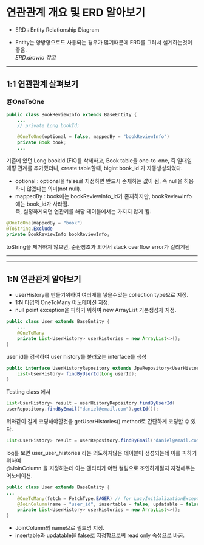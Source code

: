 # 연관관계 개요 및 ERD 알아보기

- ERD : Entity Relationship Diagram

- Entity는 양방향으로도 사용되는 경우가 많기때문에 ERD를 그려서 설계하는것이 좋음.  
*ERD.drawio 참고*

---

## 1:1 연관관계 살펴보기

### @OneToOne

```java
public class BookReviewInfo extends BaseEntity {
    ...
    // private Long bookId;

    @OneToOne(optional = false, mappedBy = "bookReviewInfo")
    private Book book;
    ...
```

기존에 있던 Long bookId (FK)를 삭제하고, Book table을 one-to-one, 즉 일대일 매핑 관계를 추가했더니, create table할때, bigint book_id 가 자동생성되었다.

- optional : optional을 false로 지정하면 반드시 존재하는 값이 됨, 즉 null을 허용하지 않겠다는 의미(not null).
- mappedBy : book에는 bookReviewInfo_id가 존재하지만, bookReviewInfo 에는 book_id가 사라짐.  
즉, 설정하게되면 연관키를 해당 테이블에서는 가지지 않게 됨.

```java
@OneToOne(mappedBy = "book")
@ToString.Exclude 
private BookReviewInfo bookReviewInfo;
```

toString을 제거하지 않으면, 순환참조가 되어서 stack overflow error가 걸리게됨

---
---

## 1:N 연관관계 알아보기

- userHistory를 만들기위하여 여러개를 넣을수있는 collection type으로 지정.
- 1:N 타입의 OneToMany 어노테이션 지정.  
- null point exception을 피하기 위하여 new ArrayList 기본생성자 지정.

```java
public class User extends BaseEntity {
    ...
    @OneToMany
    private List<UserHistory> userHistories = new ArrayList<>();
}
```

user id를 검색하여 user history를 불러오는 interface를 생성

```java
public interface UserHistoryRepository extends JpaRepository<UserHistory, Long> {
    List<UserHistory> findByUserId(Long userId);
}
```

Testing class 에서 

```java
List<UserHistory> result = userHistoryRepository.findByUserId(
userRepository.findByEmail("daniel@email.com").getId());
```

위와같이 길게 코딩해야할것을 getUserHistories() method로 간단하게 코딩할 수 있다.

```java
List<UserHistory> result = userRepository.findByEmail("daniel@email.com").getUserHistories();
```

log를 보면 user_user_histories 라는 의도하지않은 테이블이 생성되는데 이를 피하기 위하여  
@JoinColumn 을 지정하는데 이는 엔티티가 어떤 컬럼으로 조인하게될지 지정해주는 어노테이션.

```java
public class User extends BaseEntity {
...
    @OneToMany(fetch = FetchType.EAGER) // for LazyInitializationException
    @JoinColumn(name = "user_id", insertable = false, updatable = false)
    private List<UserHistory> userHistories = new ArrayList<>();
}
```

- JoinColumn의 name으로 필드명 지정.
- insertable과 updatable을 false로 지정함으로써 read only 속성으로 바꿈.
